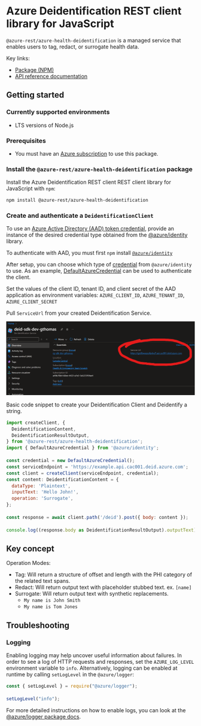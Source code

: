 # Azure Deidentification REST client library for JavaScript

`@azure-rest/azure-health-deidentification` is a managed service that enables users to tag, redact, or surrogate health data.

<!-- **Please rely heavily on our [REST client docs](https://github.com/Azure/azure-sdk-for-js/blob/main/documentation/rest-clients.md) to use this library** -->

Key links:

- [Package (NPM)](https://www.npmjs.com/package/@azure-rest/azure-health-deidentification)
- [API reference documentation](https://docs.microsoft.com/javascript/api/@azure-rest/azure-health-deidentification?view=azure-node-preview)

## Getting started

### Currently supported environments

- LTS versions of Node.js

### Prerequisites

- You must have an [Azure subscription](https://azure.microsoft.com/free/) to use this package.

### Install the `@azure-rest/azure-health-deidentification` package

Install the Azure Deidentification REST client REST client library for JavaScript with `npm`:

```bash
npm install @azure-rest/azure-health-deidentification
```

### Create and authenticate a `DeidentificationClient`

To use an [Azure Active Directory (AAD) token credential](https://github.com/Azure/azure-sdk-for-js/blob/main/sdk/identity/identity/samples/AzureIdentityExamples.md#authenticating-with-a-pre-fetched-access-token),
provide an instance of the desired credential type obtained from the
[@azure/identity](https://github.com/Azure/azure-sdk-for-js/tree/main/sdk/identity/identity#credentials) library.

To authenticate with AAD, you must first `npm` install [`@azure/identity`](https://www.npmjs.com/package/@azure/identity)

After setup, you can choose which type of [credential](https://github.com/Azure/azure-sdk-for-js/tree/main/sdk/identity/identity#credentials) from `@azure/identity` to use.
As an example, [DefaultAzureCredential](https://github.com/Azure/azure-sdk-for-js/tree/main/sdk/identity/identity#defaultazurecredential)
can be used to authenticate the client.

Set the values of the client ID, tenant ID, and client secret of the AAD application as environment variables:
`AZURE_CLIENT_ID`, `AZURE_TENANT_ID`, `AZURE_CLIENT_SECRET`

Pull `ServiceUrl` from your created Deidentification Service.

![Service Url Location](documentation/images/ServiceUrl_Location.png)

Basic code snippet to create your Deidentification Client and Deidentify a string.

```javascript
import createClient, {
  DeidentificationContent,
  DeidentificationResultOutput,
} from '@azure-rest/azure-health-deidentification';
import { DefaultAzureCredential } from '@azure/identity';

const credential = new DefaultAzureCredential();
const serviceEndpoint = 'https://example.api.cac001.deid.azure.com';
const client = createClient(serviceEndpoint, credential);
const content: DeidentificationContent = {
  dataType: 'Plaintext',
  inputText: 'Hello John!',
  operation: 'Surrogate',
};

const response = await client.path('/deid').post({ body: content });

console.log((response.body as DeidentificationResultOutput).outputText); // Hello, Tom!

```

## Key concept

Operation Modes:

- Tag: Will return a structure of offset and length with the PHI category of the related text spans.
- Redact: Will return output text with placeholder stubbed text. ex. `[name]`
- Surrogate: Will return output text with synthetic replacements.
  - `My name is John Smith`
  - `My name is Tom Jones`

## Troubleshooting

### Logging

Enabling logging may help uncover useful information about failures. In order to see a log of HTTP requests and responses, set the `AZURE_LOG_LEVEL` environment variable to `info`. Alternatively, logging can be enabled at runtime by calling `setLogLevel` in the `@azure/logger`:

```javascript
const { setLogLevel } = require("@azure/logger");

setLogLevel("info");
```

For more detailed instructions on how to enable logs, you can look at the [@azure/logger package docs](https://github.com/Azure/azure-sdk-for-js/tree/main/sdk/core/logger).
